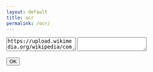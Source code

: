 ```yaml
---
layout: default
title: ocr
permalink: /ocr/
---
```

<script src="/assets/js/ocr.js"></script>

<textarea id="xurl">https://upload.wikimedia.org/wikipedia/commons/thumb/0/0a/%EC%9D%8D%ED%98%88%EB%A1%9D%28%E6%B3%A3%E8%A1%80%E9%8C%84%29.pdf/page37-1240px-%EC%9D%8D%ED%98%88%EB%A1%9D%28%E6%B3%A3%E8%A1%80%E9%8C%84%29.pdf.jpg
</textarea>

<textarea id="xk">
</textarea>

<button id="xok" onclick="process();">OK</button>

<div id="xout">
</div>


